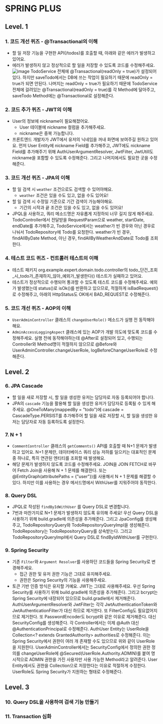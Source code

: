 # SPRING PLUS

## Level. 1
### 1. 코드 개선 퀴즈 - @Transactional의 이해
- 할 일 저장 기능을 구현한 API(/todos)를 호출할 때, 아래와 같은 에러가 발생하고 있어요.
- 에러가 발생하지 않고 정상적으로 할 일을 저장할 수 있도록 코드를 수정해주세요.
![image](https://github.com/user-attachments/assets/85727ea9-055e-4b96-9c3c-75c7dd02e6d8)
TodoService 전체에 @Transactional(readOnly = true)가 설정되어 있다.
하지만 saveTodo에서는 DB에 쓰는 작업이 필요하기 때문에 readOnly = true가 되면 안된다.
나머지는 readOnly = true가 필요하기 때문에 TodoService 전체에 걸려있는 @Transactional(readOnly = true)를 각 Method에 달아주고, saveTodo Method에는 @Transactional로 설정해준다.

### 2. 코드 추가 퀴즈 - JWT의 이해
- User의 정보에 nickname이 필요해졌어요.
    - User 테이블에 nickname 컬럼을 추가해주세요.
    - nickname은 중복 가능합니다.
- 프론트엔드 개발자가 JWT에서 유저의 닉네임을 꺼내 화면에 보여주길 원하고 있어요.
먼저 User Entity에 nickname Field를 추가해주고, JWT에도 nickname Field를 추가해주기 위해 AuthUserArgumentResolver, JwtFilter, JwtUtill도 nickname을 포함할 수 있도록 수정해준다. 그리고 나머지에서도 필요한 곳을 수정해준다.

### 3. 코드 개선 퀴즈 - JPA의 이해
- 할 일 검색 시 `weather` 조건으로도 검색할 수 있어야해요.
    - `weather` 조건은 있을 수도 있고, 없을 수도 있어요!
- 할 일 검색 시 수정일 기준으로 기간 검색이 가능해야해요.
    - 기간의 시작과 끝 조건은 있을 수도 있고, 없을 수도 있어요!
- JPQL을 사용하고, 쿼리 메소드명은 자유롭게 지정하되 너무 길지 않게 해주세요.
TodoController에서 전달받을 RequestParam으로 weather, startDate, endDate를 추가해주고,
TodoService에서는 weather가 빈 경우와 아닌 경우로 나눠서 TodoRepository에 Todo를 요청한다.
weather가 빈 경우, findAllByDate Method, 아닌 경우, findAllByWeatherAndDate로 Todo를 조회한다.

### 4. 테스트 코드 퀴즈 - 컨트롤러 테스트의 이해
- 테스트 패키지 org.example.expert.domain.todo.controller의 todo_단건_조회_시_todo가_존재하지_않아_예외가_발생한다() 테스트가 실패하고 있어요.
- 테스트가 정상적으로 수행되어 통과할 수 있도록 테스트 코드를 수정해주세요.
예외가 발생했는데 status()로 isOk()를 반환하고 있으므로, 적절하게 isBadRequest()로 수정해주고, 아래의 HttpStatus도 OK에서 BAD_REQUEST로 수정해준다.

### 5. 코드 개선 퀴즈 - AOP의 이해
- `UserAdminController` 클래스의 `changeUserRole()` 메소드가 실행 전 동작해야해요.
- `AdminAccessLoggingAspect` 클래스에 있는 AOP가 개발 의도에 맞도록 코드를 수정해주세요.
실행 전에 동작해야하는데 @After로 설정되어 있고, 수행되는 Controller와 Method명이 적절하지 않으므로 @Before와 UserAdminController.changeUserRole, logBeforeChangeUserRole로 수정해준다.

## Level. 2
### 6. JPA Cascade
- 할 일을 새로 저장할 시, 할 일을 생성한 유저는 담당자로 자동 등록되어야 합니다.
- JPA의 `cascade` 기능을 활용해 할 일을 생성한 유저가 담당자로 등록될 수 있게 해주세요.
@OneToMany(mappedBy = "todo")에 cascade = CascadeType.PERSIST를 추가해주어 할 일을 새로 저장할 시, 할 일을 생성한 유저는 담당자로 자동 등록하도록 설정한다.

### 7. N + 1
- `CommentController` 클래스의 `getComments()` API를 호출할 때 N+1 문제가 발생하고 있어요. N+1 문제란, 데이터베이스 쿼리 성능 저하를 일으키는 대표적인 문제 중 하나로, 특히 연관된 엔티티를 조회할 때 발생해요.
- 해당 문제가 발생하지 않도록 코드를 수정해주세요.
JOIN을 JOIN FETCH로 바꾸어 Fetch Join을 사용해 N + 1 문제를 해결한다. 또는 @EntityGraph(attributePaths = {"user"})를 사용해서 N + 1 문제를 해결할 수 있다. 하지만 이를 사용하는 경우 메서드명에서 WithUser를 지워주어야 동작한다.

### 8. Query DSL
- JPQL로 작성된 `findByIdWithUser` 를 Query DSL로 변경합니다.
- 7번과 마찬가지로 N+1 문제가 발생하지 않도록 유의해 주세요!
우선 Query DSL을 사용하기 위해 build.gradle에 의존성을 추가해준다. 그리고 JpaConfig를 생성해주고, TodoRepositoryQuery와 TodoRepositoryQueryImpl을 생성해준다. TodoRepository는 TodoRepositoryQuery를 상속받는다. 그리고 TodoRepositoryQueryImpl에서 Query DSL로 findByIdWithUser를 구현한다.

### 9. Spring Security
- 기존 `Filter`와 `Argument Resolver`를 사용하던 코드들을 Spring Security로 변경해주세요.
    - 접근 권한 및 유저 권한 기능은 그대로 유지해주세요.
    - 권한은 Spring Security의 기능을 사용해주세요.
- 토큰 기반 인증 방식은 유지할 거예요. JWT는 그대로 사용해주세요.
우선 Spring Security를 사용하기 위해 build.gradle에 의존성을 추가해준다. 그리고 bcrypt는 Spring Security에 내장되어 있으므로 build.gradle에서 제거해준다. AuthUserArgumentResolver와 JwtFilter는 각각 JwtAuthenticationToken와 JwtAuthenticationFilter가 대신 하므로 제거한다. 또 FilterConfig도 필요없어지므로 제거한다. 또 PasswordEncoder도 bcrypt와 같은 이유로 제거해준다. 대신 SecurityConfig를 생성해준다. 각 Controller에서는 이제 @Auth 대신 @AuthenticationPrincipal로 수정해준다. AuthUser Entity는 UserRole을 Collection<? extends GrantedAuthority> authorities로 수정해준다. 이는 Spring Security에서 권한이 여러 개 존재할 수도 있으므로 위와 같이 UserRole을 지원한다. UserAdminController에서는 SecurityConfig에서 정의한 권한 정의를 changeUserRole에 @Secured(UserRole.Authority.ADMIN)를 붙여 명시적으로 ADMIN 권한을 가진 사용자만 사용 가능한 Method라고 알려준다. User Entity에서도 권한을 Collection으로 저장한다는 이유로 적절하게 수정한다. UserRole도 Spring Security가 지원하는 형태로 수정해준다.

## Level. 3
### 10. Query DSL을 사용하여 검색 기능 만들기

### 11. Transaction 심화
